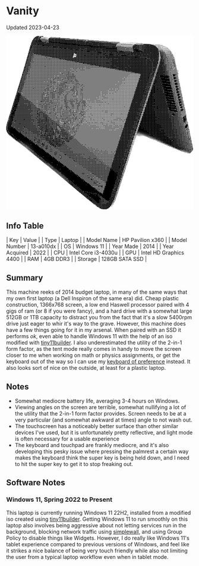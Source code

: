 # Vanity

Updated 2023-04-23

![HP Pavilion x360 from the front right, folded into tent mode](../public/images/devices/vanity.png)

## Info Table

| Key           | Value                         |
| Type          | Laptop                        |
| Model Name    | HP Pavilion x360              |
| Model Number  | 13-a010dx                     |
| OS            | Windows 11                    |
| Year Made     | 2014                          |
| Year Acquired | 2022                          |
| CPU           | Intel Core i3-4030u           |
| GPU           | Intel HD Graphics 4400        |
| RAM           | 4GB DDR3                      |
| Storage       | 128GB SATA SSD                |

## Summary

This machine reeks of 2014 budget laptop, in many of the same ways that my own first laptop (a Dell Inspiron of the same era) did. Cheap plastic construction, 1366x768 screen, a low end Haswell processor paired with 4 gigs of ram (or 8 if you were fancy), and a hard drive with a somewhat large 512GB or 1TB capacity to distract you from the fact that it's a slow 5400rpm drive just eager to whir it's way to the grave. However, this machine does have a few things going for it in my arsenal. When paired with an SSD it performs *ok*, even able to handle Windows 11 with the help of an iso modified with [tiny11builder](https://github.com/ntdevlabs/tiny11builder). I also underestimated the utility of the 2-in-1 form factor, as the tent mode really comes in handy to move the screen closer to me when working on math or physics assignments, or get the keyboard out of the way so I can use my [keyboard of preference](./uses) instead. It also looks sort of nice on the outside, at least for a plastic laptop.

## Notes

- Somewhat mediocre battery life, averaging 3-4 hours on Windows.
- Viewing angles on the screen are terrible, somewhat nullifying a lot of the utility that the 2-in-1 form factor provides. Screen needs to be at a very particular (and somewhat awkward at times) angle to not wash out.
- The touchscreen has a noticeably better surface than other similar devices I've used, but it is unfortunately pretty reflective, and light mode is often necessary for a usable experience 
- The keyboard and touchpad are frankly mediocre, and it's also developing this pesky issue where pressing the palmrest a certain way makes the keyboard think the super key is being held down, and I need to hit the super key to get it to stop freaking out.

## Software Notes

### Windows 11, Spring 2022 to Present

This laptop is currently running Windows 11 22H2, installed from a modified iso created using [tiny11builder](https://github.com/ntdevlabs/tiny11builder). Getting Windows 11 to run smoothly on this laptop also involves being aggressive about not letting services run in the background, blocking network traffic using [simplewall](https://www.henrypp.org/product/simplewall), and using Group Policy to disable things like Widgets. However, I do really like Windows 11's tablet experience compared to previous versions of Windows, and feel like it strikes a nice balance of being very touch friendly while also not limiting the user from a typical laptop workflow even when in tablet mode.